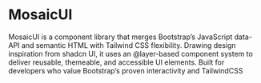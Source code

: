 # MosaicUI
MosaicUI is a component library that merges Bootstrap’s JavaScript data-API and semantic HTML with Tailwind CSS flexibility. Drawing design inspiration from shadcn UI, it uses an @layer-based component system to deliver reusable, themeable, and accessible UI elements. Built for developers who value Bootstrap’s proven interactivity and TailwindCSS

